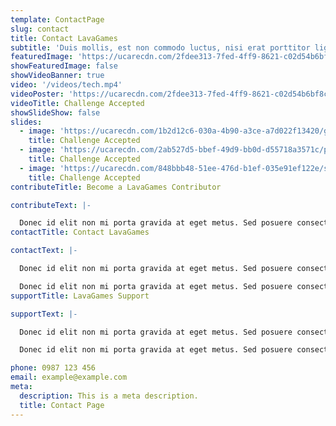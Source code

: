 ```yaml
---
template: ContactPage
slug: contact
title: Contact LavaGames
subtitle: 'Duis mollis, est non commodo luctus, nisi erat porttitor ligula.'
featuredImage: 'https://ucarecdn.com/2fdee313-7fed-4ff9-8621-c02d54b6bf8c/'
showFeaturedImage: false
showVideoBanner: true
video: '/videos/tech.mp4'
videoPoster: 'https://ucarecdn.com/2fdee313-7fed-4ff9-8621-c02d54b6bf8c/'
videoTitle: Challenge Accepted
showSlideShow: false
slides:
  - image: 'https://ucarecdn.com/1b2d12c6-030a-4b90-a3ce-a7d022f13420/graph.jpg'
    title: Challenge Accepted
  - image: 'https://ucarecdn.com/2ab527d5-bbef-49d9-bb0d-d55718a3571c/player1start.jpg'
    title: Challenge Accepted
  - image: 'https://ucarecdn.com/848bbb48-51ee-476d-b1ef-035e91ef122e/switch.jpg'
    title: Challenge Accepted
contributeTitle: Become a LavaGames Contributor

contributeText: |-

  Donec id elit non mi porta gravida at eget metus. Sed posuere consectetur est at lobortis. Lorem ipsum dolor sit amet, consectetur adipiscing elit. Aenean lacinia bibendum nulla sed consectetur. Donec id elit non mi porta gravida at eget metus.
contactTitle: Contact LavaGames

contactText: |-

  Donec id elit non mi porta gravida at eget metus. Sed posuere consectetur est at lobortis. Lorem ipsum dolor sit amet, consectetur adipiscing elit. Aenean lacinia bibendum nulla sed consectetur. Donec id elit non mi porta gravida at eget metus.

  Donec id elit non mi porta gravida at eget metus. Sed posuere consectetur est at lobortis. Lorem ipsum dolor sit amet, consectetur adipiscing elit. Aenean lacinia bibendum nulla sed consectetur. Donec id elit non mi porta gravida at eget metus.
supportTitle: LavaGames Support

supportText: |-

  Donec id elit non mi porta gravida at eget metus. Sed posuere consectetur est at lobortis. Lorem ipsum dolor sit amet, consectetur adipiscing elit. Aenean lacinia bibendum nulla sed consectetur. Donec id elit non mi porta gravida at eget metus.

  Donec id elit non mi porta gravida at eget metus. Sed posuere consectetur est at lobortis. Lorem ipsum dolor sit amet, consectetur adipiscing elit. Aenean lacinia bibendum nulla sed consectetur. Donec id elit non mi porta gravida at eget metus.

phone: 0987 123 456
email: example@example.com
meta:
  description: This is a meta description.
  title: Contact Page
---
```

